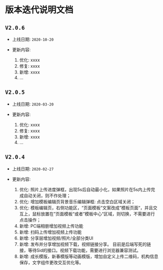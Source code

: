 # 版本迭代说明文档

## `V2.0.6`
- 上线日期: `2020-10-20`
- 更新内容:

    1. 优化: xxxx
    2. 修复: xxxx
    3. 新增: xxxx
    4. ...


## `V2.0.5`
- 上线日期: `2020-03-20`
- 更新内容:

    1. 优化: xxxx
    2. 修复: xxxx
    3. 新增: xxxx
    4. ...
    
## `V2.0.4`
- 上线日期: `2020-02-27`
- 更新内容:

    1. 优化: 照片上传进度弹框，出现5s后自动最小化，如果照片在5s内上传完成自动关闭，则不作处理；
    2. 优化: 增加模板编辑页背景音乐编辑弹框: 点击空白区域关闭；
    3. 优化: 模板编辑页，右侧功能区，“页面模板“文案改成”模板页面“，并且交互上，鼠标放置在”页面模板“或者”模板中心“区域，则切换，不需要进行点击操作；
    4. 新增: PC端相册增加视频上传功能
    5. 新增: 扫码上传增加视频上传功能
    6. 新增: 分享层增加视频/照片/全部分类UI
    7. 新增: 发布并分享增加视频下载，视频链接分享。 目前是后端写死的链接，等待Sid的接口。视频下载功能，需要进行浏览器兼容测试。
    8. 新增: 成长模版，新春模版等动画模版，增加自定义上传二维码，机构信息保存，文字组件更改交互优化等。

